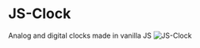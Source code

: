 # JS-Clock
Analog and digital clocks made in vanilla JS
![JS-Clock](https://user-images.githubusercontent.com/87407453/198729860-2206e599-1171-417c-afed-e44064d7c437.png)
